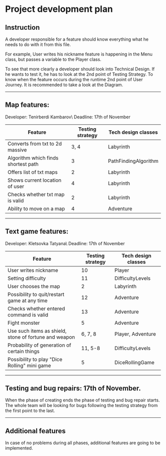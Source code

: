 # Project development plan

## Instruction

A developer responsible for a feature should know everything what he needs to do with it from this file.

For example, User writes his nickname feature is happening in the Menu class, but passes a variable to the Player class.

To see that more clearly a developer should look into Technical Design. If he wants to test it, he has to look at the 2nd point of Testing Strategy. To know when the feature occurs during the runtime 2nd point of User Journey. It is recommended to take a look at the Diagram.

_______________________________________________________________________________________

## Map features:
Developer: Tenirberdi Kambarov\ Deadline: 17th of November


| Feature  | Testing strategy  | Tech design classes  |
|---|---|---|
| Converts from txt to 2d massive| 3, 4 | Labyrinth |
| Algorithm which finds shortest path  | 3  | PathFindingAlgorithm |
| Offers list of txt maps | 2 | Labyrinth |
| Shows current location of user | 4 | Labyrinth |
| Checks whether txt map is valid | 2 | Labyrinth |
| Ability to move on a map | 4 | Adventure |
_______________________________________________________________________________________

## Text game features:

Developer: Kletsovka Tatyana\ Deadline: 17th of November


| Feature  | Testing strategy  | Tech design classes  |
|---|---|---|
| User writes nickname | 10 | Player |
| Setting difficulty  | 11  | DifficultyLevels |
| User chooses the map | 2 | Labyrinth |
| Possibility to quit/restart game at any time  | 12 | Adventure |
| Checks whether entered command is valid | 13 | Adventure |
| Fight monster | 5 | Adventure |
| Use such items as shield, stone of fortune and weapon | 6, 7, 8 | Player, Adventure |
| Probability of generation of certain things | 11, 5-8 | DifficultyLevels |
| Possibility to play "Dice Rolling" mini game | 5 | DiceRollingGame |

_______________________________________________________________________________________

## Testing and bug repairs: 17th of November.

When the phase of creating ends the phase of testing and bug repair starts. The whole team will be looking for bugs following the testing strategy from the first point to the last.

_______________________________________________________________________________________

## Additional features
In case of no problems during all phases, additional features are going to be implemented.